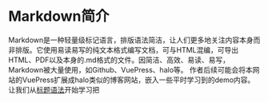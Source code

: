 # Markdown简介
Markdown是一种轻量级标记语言，排版语法简洁，让人们更多地关注内容本身而非排版。它使用易读易写的纯文本格式编写文档，可与HTML混编，可导出HTML、PDF以及本身的.md格式的文件。因简洁、高效、易读、易写，Markdown被大量使用，如Github、VuePress、halo等。
作者后续可能会将本网站的VuePress扩展成halo类似的博客网站，嵌入一些平时学习到的demo内容。
让我们从[标题语法](./title.md)开始学习把